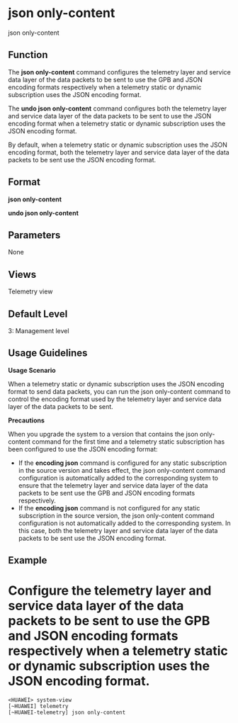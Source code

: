json only-content
=================

json only-content

Function
--------



The **json only-content** command configures the telemetry layer and service data layer of the data packets to be sent to use the GPB and JSON encoding formats respectively when a telemetry static or dynamic subscription uses the JSON encoding format.

The **undo json only-content** command configures both the telemetry layer and service data layer of the data packets to be sent to use the JSON encoding format when a telemetry static or dynamic subscription uses the JSON encoding format.



By default, when a telemetry static or dynamic subscription uses the JSON encoding format, both the telemetry layer and service data layer of the data packets to be sent use the JSON encoding format.


Format
------

**json only-content**

**undo json only-content**


Parameters
----------

None

Views
-----

Telemetry view


Default Level
-------------

3: Management level


Usage Guidelines
----------------

**Usage Scenario**

When a telemetry static or dynamic subscription uses the JSON encoding format to send data packets, you can run the json only-content command to control the encoding format used by the telemetry layer and service data layer of the data packets to be sent.

**Precautions**

When you upgrade the system to a version that contains the json only-content command for the first time and a telemetry static subscription has been configured to use the JSON encoding format:

* If the **encoding json** command is configured for any static subscription in the source version and takes effect, the json only-content command configuration is automatically added to the corresponding system to ensure that the telemetry layer and service data layer of the data packets to be sent use the GPB and JSON encoding formats respectively.
* If the **encoding json** command is not configured for any static subscription in the source version, the json only-content command configuration is not automatically added to the corresponding system. In this case, both the telemetry layer and service data layer of the data packets to be sent use the JSON encoding format.


Example
-------

# Configure the telemetry layer and service data layer of the data packets to be sent to use the GPB and JSON encoding formats respectively when a telemetry static or dynamic subscription uses the JSON encoding format.
```
<HUAWEI> system-view
[~HUAWEI] telemetry
[~HUAWEI-telemetry] json only-content

```